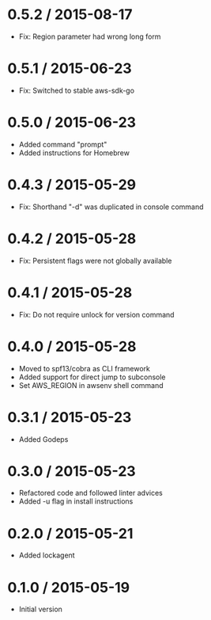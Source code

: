 
0.5.2 / 2015-08-17
==================

  * Fix: Region parameter had wrong long form

0.5.1 / 2015-06-23
==================

  * Fix: Switched to stable aws-sdk-go

0.5.0 / 2015-06-23
==================

  * Added command "prompt"
  * Added instructions for Homebrew

0.4.3 / 2015-05-29
==================

  * Fix: Shorthand "-d" was duplicated in console command

0.4.2 / 2015-05-28
==================

  * Fix: Persistent flags were not globally available

0.4.1 / 2015-05-28
==================

  * Fix: Do not require unlock for version command

0.4.0 / 2015-05-28
==================

  * Moved to spf13/cobra as CLI framework
  * Added support for direct jump to subconsole
  * Set AWS\_REGION in awsenv shell command

0.3.1 / 2015-05-23
==================

  * Added Godeps

0.3.0 / 2015-05-23
==================

  * Refactored code and followed linter advices
  * Added -u flag in install instructions

0.2.0 / 2015-05-21
==================

  * Added lockagent

0.1.0 / 2015-05-19
==================

  * Initial version
